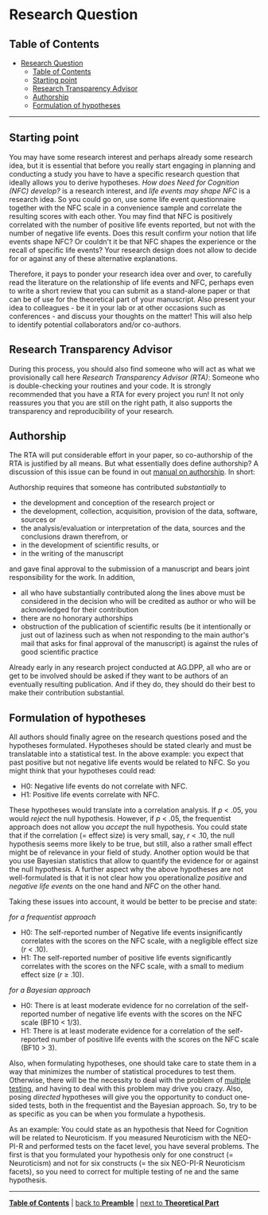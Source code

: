 # Research Question

## Table of Contents

- [Research Question](#research-question)
  - [Table of Contents](#table-of-contents)
  - [Starting point](#starting-point)
  - [Research Transparency Advisor](#research-transparency-advisor)
  - [Authorship](#authorship)
  - [Formulation of hypotheses](#formulation-of-hypotheses)

---
## Starting point

You may have some research interest and perhaps already some research idea, but it is essential that before you really start engaging in planning and conducting a study you have to have a specific research question that ideally allows you to derive hypotheses. *How does Need for Cognition (NFC) develop?* is a research interest, and *life events may shape NFC* is a research idea. So you could go on, use some life event questionnaire together with the NFC scale in a convenience sample and correlate the resulting scores with each other. You may find that NFC is positively correlated with the number of positive life events reported, but not with the number of negative life events. Does this result confirm your notion that life events shape NFC? Or couldn't it be that NFC shapes the experience or the recall of specific life events? Your research design does not allow to decide for or against any of these alternative explanations.

Therefore, it pays to ponder your research idea over and over, to carefully read the literature on the relationship of life events and NFC, perhaps even to write a short review that you can submit as a stand-alone paper or that can be of use for the theoretical part of your manuscript. Also present your idea to colleagues - be it in your lab or at other occasions such as conferences - and discuss your thoughts on the matter! This will also help to identify potential collaborators and/or co-authors. 

## Research Transparency Advisor

During this process, you should also find someone who will act as what we provisionally call here *Research Transparency Advisor (RTA)*: Someone who is double-checking your routines and your code. It is strongly recommended that you have a RTA for every project you run! It not only reassures you that you are still on the right path, it also supports the transparency and reproducibility of your research.

## Authorship

The RTA will put considerable effort in your paper, so co-authorship of the RTA is justified by all means. But what essentially does define authorship? A discussion of this issue can be found in out [manual on authorship](https://github.com/alex-strobel/DPP-LabManual/blob/main/Research/Administration/Authorship/Authorship.md). In short:

Authorship requires that someone has contributed *substantially* to

- the development and conception of the research project or
- the development, collection, acquisition, provision of the data, software, sources or
- the analysis/evaluation or interpretation of the data, sources and the conclusions drawn therefrom, or
- in the development of scientific results, or
- in the writing of the manuscript

and gave final approval to the submission of a manuscript and bears joint responsibility for the work. In addition,

- all who have substantially contributed along the lines above must be considered in the decision who will be credited as author or who will be acknowledged for their contribution
- there are no honorary authorships
- obstruction of the publication of scientific results (be it intentionally or just out of laziness such as when not responding to the main author's mail that asks for final approval of the manuscript) is against the rules of good scientific practice

Already early in any research project conducted at AG.DPP, all who are or get to be involved should be asked if they want to be authors of an eventually resulting publication. And if they do, they should do their best to make their contribution substantial.

## Formulation of hypotheses

<!-- urgently needs revision! -->

All authors should finally agree on the research questions posed and the hypotheses formulated. Hypotheses should be stated clearly and must be translatable into a statistical test. In the above example: you expect that past positive but not negative life events would be related to NFC. So you might think that your hypotheses could read:

- H0: Negative life events do not correlate with NFC.
- H1: Positive life events correlate with NFC.

These hypotheses would translate into a correlation analysis. If *p* < .05, you would *reject* the null hypothesis. However, if *p* < .05, the frequentist approach does not allow you *accept* the null hypothesis. You could state that if the correlation (= effect size) is very small, say, *r* < .10, the null hypothesis seems more likely to be true, but still, also a rather small effect might be of relevance in your field of study. Another option would be that you use Bayesian statistics that allow to quantify the evidence for or against the null hypothesis. A further aspect why the above hypotheses are not well-formulated is that it is not clear how you operationalize *positive* and *negative life events* on the one hand and *NFC* on the other hand. 

Taking these issues into account, it would be better to be precise and state:

*for a frequentist approach*

- H0: The self-reported number of Negative life events insignificantly correlates with the scores on the NFC scale, with a negligible effect size (*r* < .10).
- H1: The self-reported number of positive life events significantly correlates with the scores on the NFC scale, with a small to medium effect size (*r* ≥ .10).

*for a Bayesian approach*

- H0: There is at least moderate evidence for no correlation of the self-reported number of negative life events with the scores on the NFC scale (BF10 < 1/3).
- H1: There is at least moderate evidence for a correlation of the self-reported number of positive life events with the scores on the NFC scale (BF10 > 3).

Also, when formulating hypotheses, one should take care to state them in a way that minimizes the number of statistical procedures to test them. Otherwise, there will be the necessity to deal with the problem of [multiple testing](https://github.com/alex-strobel/DPP-LabManual/blob/main/Research/Analysis/Methods/Multiple-Testing/Multiple-Testing.md), and having to deal with this problem may drive you crazy. Also, posing *directed* hypotheses will give you the opportunity to conduct one-sided tests, both in the frequentist and the Bayesian approach. So, try to be as specific as you can be when you formulate a hypothesis. 

As an example: You could state as an hypothesis that Need for Cognition will be related to Neuroticism. If you measured Neuroticism with the NEO-PI-R and performed tests on the facet level, you have several problems. The first is that you formulated your hypothesis only for one construct (= Neuroticism) and not for six constructs (= the six NEO-PI-R Neuroticism facets), so you need to correct for multiple testing of ne and the same hypothesis.  

---

[**Table of Contents**](#README.md) | [back to **Preamble**](00_Preamble.md) | [next to **Theoretical Part**](02_Theoretical_part.md)
